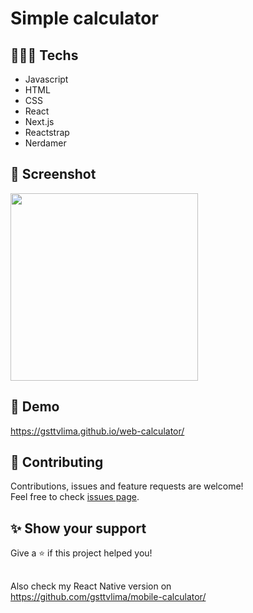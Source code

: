 # Simple calculator 

## 👨🏻‍💻 Techs

* Javascript
* HTML
* CSS
* React
* Next.js
* Reactstrap
* Nerdamer

## 📸 Screenshot

<img src="https://user-images.githubusercontent.com/115879524/196234177-39b9d7e8-ad0d-4025-9a6a-61cb7ab28310.png" width="300" />

## 👀 Demo

https://gsttvlima.github.io/web-calculator/

## 🤝 Contributing

Contributions, issues and feature requests are welcome!<br />Feel free to check [issues page](https://github.com/gsttvlima/react-calculator/issues).

## ✨ Show your support

Give a ⭐️ if this project helped you!

##

Also check my React Native version on https://github.com/gsttvlima/mobile-calculator/
